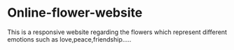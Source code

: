# Online-flower-website
This is a responsive website regarding the flowers which represent different emotions such as love,peace,friendship..... 
